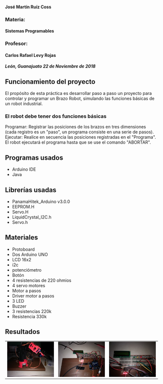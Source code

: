 #### José Martín Ruíz Coss

### Materia:
#### Sistemas Programables

### Profesor:
#### Carlos Rafael Levy Rojas

##### León, Guanajuato 22 de Noviembre de 2018





Funcionamiento del proyecto
---------------------


El propósito de esta práctica es desarrollar paso a paso un proyecto para controlar y programar un Brazo Robot, simulando las funciones básicas de un robot industrial.

<h3>  El robot debe tener dos funciones básicas  </h3>
    
Programar: Registrar las posiciones de los brazos en tres dimensiones (cada registro es un "paso", un programa consiste en una serie de pasos).
Ejecutar: Realice en secuencia las posiciones registradas en el "Programa". El robot ejecutará el programa hasta que se use el comando "ABORTAR".





Programas usados
-----------------
+ Arduino IDE
+ Java

Librerías usadas
-----------------
+ PanamaHitek_Arduino v3.0.0
+ EEPROM.H
+ Servo.H
+ LiquidCrystal_I2C.h
+ Servo.h


Materiales
------------

+ Protoboard
+ Dos Arduino UNO
+ LCD 16x2
+ i2c
+ potenciómetro
+ Botón
+ 4 resistencias de 220 ohmios
+ 4 servo motores
+ Motor a pasos
+ Driver motor a pasos
+ 3 LED 
+ Buzzer
+ 3 resistencias 220k
+ Resistencia 330k


## Resultados
<table>
  <tr>
    <td><img src=https://github.com/maartinrc/Brazo-robotico/blob/master/Brazo1.jpg></td>
    <td><img src=https://github.com/maartinrc/Brazo-robotico/blob/master/Brazo2.jpg></td>
    <td><img src=https://github.com/maartinrc/Brazo-robotico/blob/master/Brazo3.jpg></td>
 </tr>
 </table>


